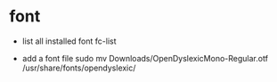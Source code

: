 # font

- list all installed font
fc-list

- add a font file
sudo mv Downloads/OpenDyslexicMono-Regular.otf /usr/share/fonts/opendyslexic/